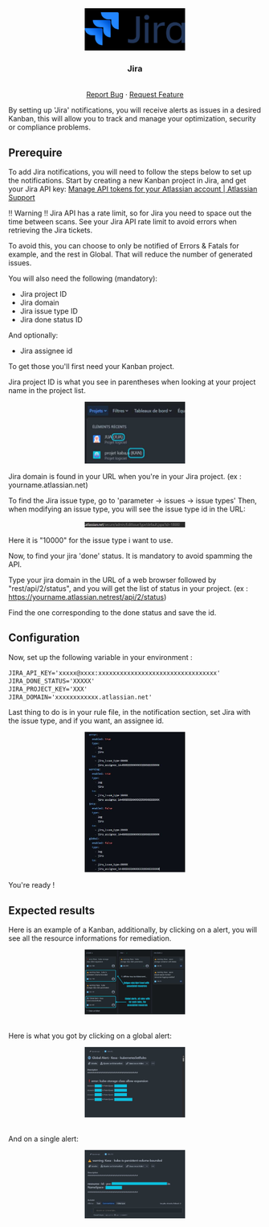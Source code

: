 <div align="center">
    <a href="https://www.kexa.io/modules">
        <img src="../../images/jira-logo.png" alt="Logo" width="200"/>
    </a>
</div>

<h3 align="center">Jira</h3>

<div>
  <p align="center">
    <br />
    <a href="https://github.com/4urcloud/Kexa/issues">Report Bug</a>
    ·
    <a href="https://github.com/4urcloud/Kexa/issues">Request Feature</a>
  </p>
</div>

By setting up 'Jira' notifications, you will receive alerts as issues in a desired Kanban, this will allow you to track and manage your optimization, security or compliance problems.

## Prerequire

To add Jira notifications, you will need to follow the steps below to set up the notifications. Start by creating a new Kanban project in Jira, and get your Jira API key: [Manage API tokens for your Atlassian account | Atlassian Support](https://support.atlassian.com/atlassian-account/docs/manage-api-tokens-for-your-atlassian-account/)

!! Warning !! Jira API has a rate limit, so for Jira you need to space out the time between scans. See your Jira API rate limit to avoid errors when retrieving the Jira tickets.

To avoid this, you can choose to only be notified of Errors & Fatals for example, and the rest in Global. That will reduce the number of generated issues.

You will also need the following (mandatory):

- Jira project ID
- Jira domain
- Jira issue type ID
- Jira done status ID

And optionally:

- Jira assignee id

To get those you'll first need your Kanban project.

Jira project ID is what you see in parentheses when looking at your project name in the project list.

<div align="center">
  <img src="../../images/jira_projectid.png" alt="Logo" width="200"/>
</div>

Jira domain is found in your URL when you're in your Jira project. (ex : yourname.atlassian.net)

To find the Jira issue type, go to 'parameter -> issues -> issue types' Then, when modifying an issue type, you will see the issue type id in the URL:

<div align="center">
  <img src="../../images/issue_typeid.png" alt="Logo" width="200"/>
</div>

Here it is "10000" for the issue type i want to use.

Now, to find your jira 'done' status. It is mandatory to avoid spamming the API.

Type your jira domain in the URL of a web browser followed by "rest/api/2/status", and you will get the list of status in your project. (ex : https://yourname.atlassian.netrest/api/2/status)

Find the one corresponding to the done status and save the id.

## Configuration

Now, set up the following variable in your environment :

```
JIRA_API_KEY='xxxxx@xxxx:xxxxxxxxxxxxxxxxxxxxxxxxxxxxxxxxx'
JIRA_DONE_STATUS='XXXXX'
JIRA_PROJECT_KEY='XXX'
JIRA_DOMAIN='xxxxxxxxxxxx.atlassian.net'
```

Last thing to do is in your rule file, in the notification section, set Jira with the issue type, and if you want, an assignee id.

<div align="center">
  <img src="../../images/ruleconfigjira.png" alt="Logo" width="200"/>
</div>

You're ready !

## Expected results

Here is an example of a Kanban, additionally, by clicking on a alert, you will see all the resource informations for remediation.

<div align="center">
  <img src="../../images/jiraresults.png" alt="Logo" width="200"/>
</div>
<br/>

Here is what you got by clicking on a global alert:

<div align="center">
  <img src="../../images/jiraresults_details_multiple.png" alt="Logo" width="200"/>
</div>
<br/>

And on a single alert:

<div align="center">
  <img src="../../images/jiraresults_details_one.png" alt="Logo" width="200"/>
</div>
<br/>
